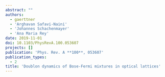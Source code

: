 ```yaml
---
abstract: ""
authors:
  - gaerttner
  - 'Arghavan Safavi-Naini'
  - 'Johannes Schachenmayer'
  - 'Ana Maria Rey'
date: 2019-11-01
doi: 10.1103/PhysRevA.100.053607
projects: []
publication: 'Phys. Rev. A **100**, 053607'
publication_types:
  - 2
title: 'Doublon dynamics of Bose-Fermi mixtures in optical lattices'
---
```

